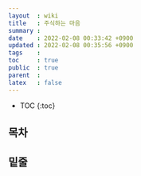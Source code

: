```yaml
---
layout  : wiki
title   : 주식하는 마음 
summary : 
date    : 2022-02-08 00:33:42 +0900
updated : 2022-02-08 00:35:56 +0900
tags    : 
toc     : true
public  : true
parent  : 
latex   : false
---
```

* TOC
{:toc}

## 목차
## 밑줄
